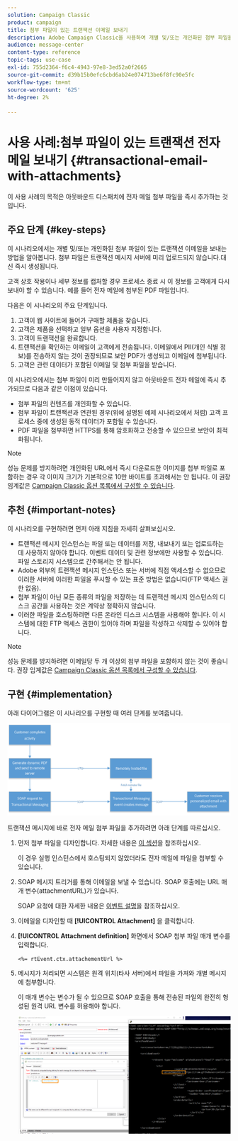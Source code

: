 ```yaml
---
solution: Campaign Classic
product: campaign
title: 첨부 파일이 있는 트랜잭션 이메일 보내기
description: Adobe Campaign Classic을 사용하여 개별 및/또는 개인화된 첨부 파일을 사용하여 트랜잭션 이메일을 보내는 방법을 알아봅니다.
audience: message-center
content-type: reference
topic-tags: use-case
exl-id: 755d2364-f6c4-4943-97e8-3ed52a0f2665
source-git-commit: d39b15b0efc6cbd6ab24e074713be6f8fc90e5fc
workflow-type: tm+mt
source-wordcount: '625'
ht-degree: 2%

---
```


# 사용 사례:첨부 파일이 있는 트랜잭션 전자 메일 보내기 {#transactional-email-with-attachments}

이 사용 사례의 목적은 아웃바운드 디스패치에 전자 메일 첨부 파일을 즉시 추가하는 것입니다.

## 주요 단계 {#key-steps}

이 시나리오에서는 개별 및/또는 개인화된 첨부 파일이 있는 트랜잭션 이메일을 보내는 방법을 알아봅니다. 첨부 파일은 트랜잭션 메시지 서버에 미리 업로드되지 않습니다.대신 즉시 생성됩니다.

고객 상호 작용이나 세부 정보를 캡처할 경우 프로세스 종료 시 이 정보를 고객에게 다시 보내야 할 수 있습니다. 예를 들어 전자 메일에 첨부된 PDF 파일입니다.

다음은 이 시나리오의 주요 단계입니다.

1. 고객이 웹 사이트에 들어가 구매할 제품을 찾습니다.
1. 고객은 제품을 선택하고 일부 옵션을 사용자 지정합니다.
1. 고객이 트랜잭션을 완료합니다.
1. 트랜잭션을 확인하는 이메일이 고객에게 전송됩니다. 이메일에서 PII(개인 식별 정보)를 전송하지 않는 것이 권장되므로 보안 PDF가 생성되고 이메일에 첨부됩니다.
1. 고객은 관련 데이터가 포함된 이메일 및 첨부 파일을 받습니다.

이 시나리오에서는 첨부 파일이 미리 만들어지지 않고 아웃바운드 전자 메일에 즉시 추가되므로 다음과 같은 이점이 있습니다.

* 첨부 파일의 컨텐츠를 개인화할 수 있습니다.
* 첨부 파일이 트랜잭션과 연관된 경우(위에 설명된 예제 시나리오에서 처럼) 고객 프로세스 중에 생성된 동적 데이터가 포함될 수 있습니다.
* PDF 파일을 첨부하면 HTTPS를 통해 암호화하고 전송할 수 있으므로 보안이 최적화됩니다.

>[!NOTE]
>
>성능 문제를 방지하려면 개인화된 URL에서 즉시 다운로드한 이미지를 첨부 파일로 포함하는 경우 각 이미지 크기가 기본적으로 10만 바이트를 초과해서는 안 됩니다. 이 권장 임계값은 [Campaign Classic 옵션 목록에서 구성할 수 있습니다](../../installation/using/configuring-campaign-options.md#delivery).

## 추천 {#important-notes}

이 시나리오를 구현하려면 먼저 아래 지침을 자세히 살펴보십시오.

* 트랜잭션 메시지 인스턴스는 파일 또는 데이터를 저장, 내보내기 또는 업로드하는 데 사용하지 않아야 합니다. 이벤트 데이터 및 관련 정보에만 사용할 수 있습니다. 파일 스토리지 시스템으로 간주해서는 안 됩니다.
* Adobe 외부의 트랜잭션 메시지 인스턴스 또는 서버에 직접 액세스할 수 없으므로 이러한 서버에 이러한 파일을 푸시할 수 있는 표준 방법은 없습니다(FTP 액세스 권한 없음).
* 첨부 파일이 아닌 모든 종류의 파일을 저장하는 데 트랜잭션 메시지 인스턴스의 디스크 공간을 사용하는 것은 계약상 정확하지 않습니다.
* 이러한 파일을 호스팅하려면 다른 온라인 디스크 시스템을 사용해야 합니다. 이 시스템에 대한 FTP 액세스 권한이 있어야 하며 파일을 작성하고 삭제할 수 있어야 합니다.

>[!NOTE]
>
>성능 문제를 방지하려면 이메일당 두 개 이상의 첨부 파일을 포함하지 않는 것이 좋습니다. 권장 임계값은 [Campaign Classic 옵션 목록에서 구성할 수 있습니다](../../installation/using/configuring-campaign-options.md#delivery).

## 구현 {#implementation}

아래 다이어그램은 이 시나리오를 구현할 때 여러 단계를 보여줍니다.

![](assets/message-center-uc1.png)

트랜잭션 메시지에 바로 전자 메일 첨부 파일을 추가하려면 아래 단계를 따르십시오.

1. 먼저 첨부 파일을 디자인합니다. 자세한 내용은 [이 섹션](../../delivery/using/attaching-files.md#attach-a-personalized-file)을 참조하십시오.

   이 경우 실행 인스턴스에서 호스팅되지 않았더라도 전자 메일에 파일을 첨부할 수 있습니다.

1. SOAP 메시지 트리거를 통해 이메일을 보낼 수 있습니다. SOAP 호출에는 URL 매개 변수(attachmentURL)가 있습니다.

   SOAP 요청에 대한 자세한 내용은 [이벤트 설명](../../message-center/using/event-description.md)을 참조하십시오.

1. 이메일을 디자인할 때 **[!UICONTROL Attachment]** 을 클릭합니다.

1. **[!UICONTROL Attachment definition]** 화면에서 SOAP 첨부 파일 매개 변수를 입력합니다.

   ```
   <%= rtEvent.ctx.attachementUrl %>
   ```

1. 메시지가 처리되면 시스템은 원격 위치(타사 서버)에서 파일을 가져와 개별 메시지에 첨부합니다.

   이 매개 변수는 변수가 될 수 있으므로 SOAP 호출을 통해 전송된 파일의 완전히 형성된 원격 URL 변수를 허용해야 합니다.

   ![](assets/message-center-uc2.png)
